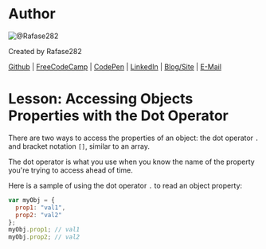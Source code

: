 # Author
![@Rafase282](https://avatars0.githubusercontent.com/Rafase282?&s=128)

Created by Rafase282

[Github](https://github.com/Rafase282) | [FreeCodeCamp](http://www.freecodecamp.com/rafase282) | [CodePen](http://codepen.io/Rafase282/) | [LinkedIn](https://www.linkedin.com/in/rafase282) | [Blog/Site](https://rafase282.wordpress.com/) | [E-Mail](mailto:rafase282@gmail.com)

# Lesson: Accessing Objects Properties with the Dot Operator
There are two ways to access the properties of an object: the dot operator `.` and bracket notation `[]`, similar to an array.

The dot operator is what you use when you know the name of the property you're trying to access ahead of time.

Here is a sample of using the dot operator `.` to read an object property:

```js
var myObj = {
  prop1: "val1",
  prop2: "val2"
};
myObj.prop1; // val1
myObj.prop2; // val2
```
